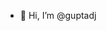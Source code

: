 - 👋 Hi, I’m @guptadj 

<!---
guptadj/guptadj is a ✨ special ✨ repository because its `README.md` (this file) appears on your GitHub profile.
You can click the Preview link to take a look at your changes.
--->
